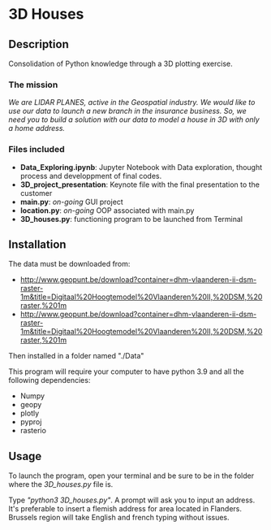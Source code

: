 # 3D Houses

## Description

Consolidation of Python knowledge through a 3D plotting exercise. 

### The mission 

*We are LIDAR PLANES, active in the Geospatial industry. 
We would like to use our data to launch a new branch in the insurance business. 
So, we need you to build a solution with our data to model a house in 3D with only a home address.*

### Files included

- **Data_Exploring.ipynb**: Jupyter Notebook with Data exploration, thought process and 
developpment of final codes. 
- **3D_project_presentation**: Keynote file with the final presentation to the customer
- **main.py**: *on-going* GUI project 
- **location.py**: *on-going* OOP associated with main.py 
- **3D_houses.py**: functioning program to be launched from Terminal 

## Installation

The data must be downloaded from:
 - http://www.geopunt.be/download?container=dhm-vlaanderen-ii-dsm-raster-1m&title=Digitaal%20Hoogtemodel%20Vlaanderen%20II,%20DSM,%20raster,%201m
 - http://www.geopunt.be/download?container=dhm-vlaanderen-ii-dsm-raster-1m&title=Digitaal%20Hoogtemodel%20Vlaanderen%20II,%20DSM,%20raster,%201m

Then installed in a folder named "./Data"

This program will require your computer to have python 3.9 and all the following dependencies:
- Numpy 
- geopy 
- plotly
- pyproj 
- rasterio 


## Usage

To launch the program, open your terminal and be sure to be in the folder where the *3D_houses.py* file is.

Type *"python3 3D_houses.py"*. A prompt will ask you to input an address. 
It's preferable to insert a flemish address for area located in Flanders. 
Brussels region will take English and french typing without issues. 


